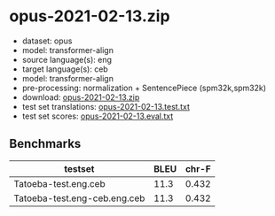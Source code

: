 # opus-2021-02-13.zip

* dataset: opus
* model: transformer-align
* source language(s): eng
* target language(s): ceb
* model: transformer-align
* pre-processing: normalization + SentencePiece (spm32k,spm32k)
* download: [opus-2021-02-13.zip](https://object.pouta.csc.fi/Tatoeba-MT-models/eng-ceb/opus-2021-02-13.zip)
* test set translations: [opus-2021-02-13.test.txt](https://object.pouta.csc.fi/Tatoeba-MT-models/eng-ceb/opus-2021-02-13.test.txt)
* test set scores: [opus-2021-02-13.eval.txt](https://object.pouta.csc.fi/Tatoeba-MT-models/eng-ceb/opus-2021-02-13.eval.txt)

## Benchmarks

| testset               | BLEU  | chr-F |
|-----------------------|-------|-------|
| Tatoeba-test.eng.ceb 	| 11.3 	| 0.432 |
| Tatoeba-test.eng-ceb.eng.ceb 	| 11.3 	| 0.432 |

